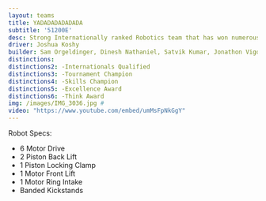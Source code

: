 ```yaml
---
layout: teams
title: YADADADADADADA
subtitle: '51200E'
desc: Strong Internationally ranked Robotics team that has won numerous awards including best Programming at State.
driver: Joshua Koshy
builder: Sam Orgeldinger, Dinesh Nathaniel, Satvik Kumar, Jonathon Vigo, Prakul Sheridar
distinctions: 
distinctions2: -Internationals Qualified
distinctions3: -Tournament Champion
distinctions4: -Skills Champion
distinctions5: -Excellence Award
distinctions6: -Think Award
img: /images/IMG_3036.jpg #
video: "https://www.youtube.com/embed/umMsFpNkGgY" 
---
```

Robot Specs:
- 6 Motor Drive
- 2 Piston Back Lift
- 1 Piston Locking Clamp
- 1 Motor Front Lift
- 1 Motor Ring Intake
- Banded Kickstands
